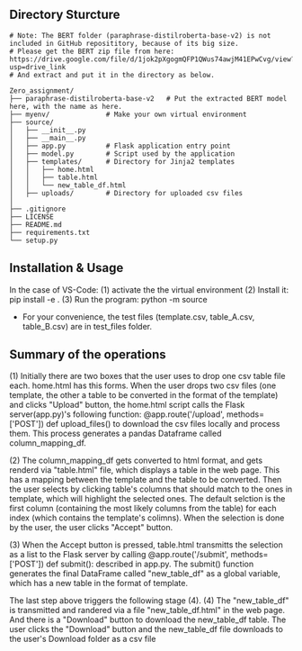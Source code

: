 
## Directory Sturcture
    # Note: The BERT folder (paraphrase-distilroberta-base-v2) is not included in GitHub reposititory, because of its big size. 
    # Please get the BERT zip file from here: https://drive.google.com/file/d/1jok2pXgogmQFP1QWus74awjM41EPwCvg/view?usp=drive_link
    # And extract and put it in the directory as below.

    Zero_assignment/
    ├── paraphrase-distilroberta-base-v2   # Put the extracted BERT model here, with the name as here.
    ├── myenv/              # Make your own virtual environment
    ├── source/
    │   ├── __init__.py
    │   ├── __main__.py
    │   ├── app.py          # Flask application entry point
    │   ├── model.py        # Script used by the application
    │   ├── templates/      # Directory for Jinja2 templates
    │   │   ├── home.html
    │   │   ├── table.html
    │   │   └── new_table_df.html
    │   ├── uploads/        # Directory for uploaded csv files
    │
    ├── .gitignore
    ├── LICENSE
    ├── README.md
    ├── requirements.txt
    └── setup.py



## Installation & Usage
In the case of VS-Code:
(1) activate the the virtual environment
(2) Install it:
        pip install -e .
(3) Run the program: 
        python -m source
* For your convenience, the test files (template.csv, table_A.csv, table_B.csv) are in test_files folder.


## Summary of the operations
(1) Initially there are two boxes that the user uses to drop one csv table file each. 
home.html has this forms.
When the user drops two csv files (one template, the other a table to be converted in the format of the template) and clicks "Upload" button, the home.html script calls the Flask server(app.py)'s following function:
@app.route('/upload', methods=['POST'])
def upload_files()
to download the csv files locally and process them.
This process generates a pandas Dataframe called column_mapping_df.

(2) The column_mapping_df gets converted to html format, and gets renderd via "table.html" file, which displays a table in the web page.
This has a mapping between the template and the table to be converted. 
Then the user selects by clicking table's columns that should match to the ones in template, which will highlight the selected ones. The default selction is the first column (containing the most likely columns from the table) for each index (which contains the template's colimns).
When the selection is done by the user, the user clicks "Accept" button.

(3) When the Accept button is pressed, table.html transmitts the selection as a list to the Flask server by calling 
@app.route('/submit', methods=['POST'])
def submit():
described in app.py.
The submit() function generates the final DataFrame called "new_table_df" as a global variable, which has a new table in the format of template.

The last step above triggers the following stage (4).
(4) The "new_table_df" is transmitted and randered via a file "new_table_df.html" in the web page.
And there is a "Download" button to download the new_table_df table.
The user clicks the "Download"  button and the new_table_df file downloads to the user's Download folder as a csv file